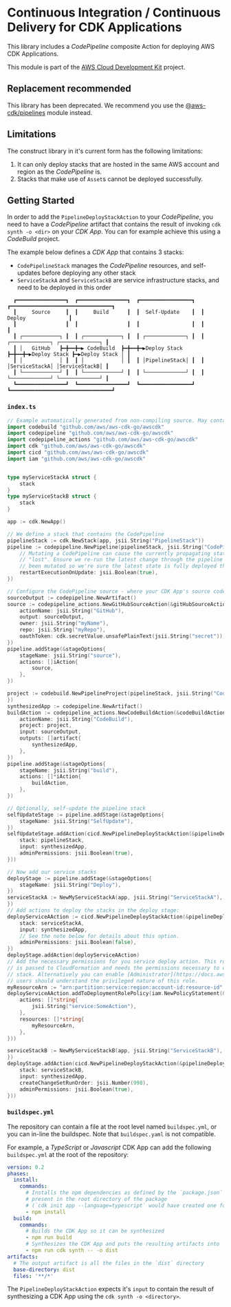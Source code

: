 # Continuous Integration / Continuous Delivery for CDK Applications

This library includes a *CodePipeline* composite Action for deploying AWS CDK Applications.

This module is part of the [AWS Cloud Development Kit](https://github.com/aws/aws-cdk) project.

## Replacement recommended

This library has been deprecated. We recommend you use the
[@aws-cdk/pipelines](https://docs.aws.amazon.com/cdk/api/latest/docs/pipelines-readme.html) module instead.

## Limitations

The construct library in it's current form has the following limitations:

1. It can only deploy stacks that are hosted in the same AWS account and region as the *CodePipeline* is.
2. Stacks that make use of `Asset`s cannot be deployed successfully.

## Getting Started

In order to add the `PipelineDeployStackAction` to your *CodePipeline*, you need to have a *CodePipeline* artifact that
contains the result of invoking `cdk synth -o <dir>` on your *CDK App*. You can for example achieve this using a
*CodeBuild* project.

The example below defines a *CDK App* that contains 3 stacks:

* `CodePipelineStack` manages the *CodePipeline* resources, and self-updates before deploying any other stack
* `ServiceStackA` and `ServiceStackB` are service infrastructure stacks, and need to be deployed in this order

```plaintext
  ┏━━━━━━━━━━━━━━━━┓  ┏━━━━━━━━━━━━━━━━┓  ┏━━━━━━━━━━━━━━━━━┓  ┏━━━━━━━━━━━━━━━━━━━━━━━━━━━━━━━━━┓
  ┃     Source     ┃  ┃     Build      ┃  ┃  Self-Update    ┃  ┃             Deploy              ┃
  ┃                ┃  ┃                ┃  ┃                 ┃  ┃                                 ┃
  ┃ ┌────────────┐ ┃  ┃ ┌────────────┐ ┃  ┃ ┌─────────────┐ ┃  ┃ ┌─────────────┐ ┌─────────────┐ ┃
  ┃ │   GitHub   ┣━╋━━╋━▶ CodeBuild  ┣━╋━━╋━▶Deploy Stack ┣━╋━━╋━▶Deploy Stack ┣━▶Deploy Stack │ ┃
  ┃ │            │ ┃  ┃ │            │ ┃  ┃ │PipelineStack│ ┃  ┃ │ServiceStackA│ │ServiceStackB│ ┃
  ┃ └────────────┘ ┃  ┃ └────────────┘ ┃  ┃ └─────────────┘ ┃  ┃ └─────────────┘ └─────────────┘ ┃
  ┗━━━━━━━━━━━━━━━━┛  ┗━━━━━━━━━━━━━━━━┛  ┗━━━━━━━━━━━━━━━━━┛  ┗━━━━━━━━━━━━━━━━━━━━━━━━━━━━━━━━━┛
```

### `index.ts`

```go
// Example automatically generated from non-compiling source. May contain errors.
import codebuild "github.com/aws/aws-cdk-go/awscdk"
import codepipeline "github.com/aws/aws-cdk-go/awscdk"
import codepipeline_actions "github.com/aws/aws-cdk-go/awscdk"
import cdk "github.com/aws/aws-cdk-go/awscdk"
import cicd "github.com/aws/aws-cdk-go/awscdk"
import iam "github.com/aws/aws-cdk-go/awscdk"


type myServiceStackA struct {
	stack
}
type myServiceStackB struct {
	stack
}

app := cdk.NewApp()

// We define a stack that contains the CodePipeline
pipelineStack := cdk.NewStack(app, jsii.String("PipelineStack"))
pipeline := codepipeline.NewPipeline(pipelineStack, jsii.String("CodePipeline"), &pipelineProps{
	// Mutating a CodePipeline can cause the currently propagating state to be
	// "lost". Ensure we re-run the latest change through the pipeline after it's
	// been mutated so we're sure the latest state is fully deployed through.
	restartExecutionOnUpdate: jsii.Boolean(true),
})

// Configure the CodePipeline source - where your CDK App's source code is hosted
sourceOutput := codepipeline.NewArtifact()
source := codepipeline_actions.NewGitHubSourceAction(&gitHubSourceActionProps{
	actionName: jsii.String("GitHub"),
	output: sourceOutput,
	owner: jsii.String("myName"),
	repo: jsii.String("myRepo"),
	oauthToken: cdk.secretValue.unsafePlainText(jsii.String("secret")),
})
pipeline.addStage(&stageOptions{
	stageName: jsii.String("source"),
	actions: []iAction{
		source,
	},
})

project := codebuild.NewPipelineProject(pipelineStack, jsii.String("CodeBuild"), &pipelineProjectProps{
})
synthesizedApp := codepipeline.NewArtifact()
buildAction := codepipeline_actions.NewCodeBuildAction(&codeBuildActionProps{
	actionName: jsii.String("CodeBuild"),
	project: project,
	input: sourceOutput,
	outputs: []artifact{
		synthesizedApp,
	},
})
pipeline.addStage(&stageOptions{
	stageName: jsii.String("build"),
	actions: []*iAction{
		buildAction,
	},
})

// Optionally, self-update the pipeline stack
selfUpdateStage := pipeline.addStage(&stageOptions{
	stageName: jsii.String("SelfUpdate"),
})
selfUpdateStage.addAction(cicd.NewPipelineDeployStackAction(&pipelineDeployStackActionProps{
	stack: pipelineStack,
	input: synthesizedApp,
	adminPermissions: jsii.Boolean(true),
}))

// Now add our service stacks
deployStage := pipeline.addStage(&stageOptions{
	stageName: jsii.String("Deploy"),
})
serviceStackA := NewMyServiceStackA(app, jsii.String("ServiceStackA"), &stackProps{
})
// Add actions to deploy the stacks in the deploy stage:
deployServiceAAction := cicd.NewPipelineDeployStackAction(&pipelineDeployStackActionProps{
	stack: serviceStackA,
	input: synthesizedApp,
	// See the note below for details about this option.
	adminPermissions: jsii.Boolean(false),
})
deployStage.addAction(deployServiceAAction)
// Add the necessary permissions for you service deploy action. This role is
// is passed to CloudFormation and needs the permissions necessary to deploy
// stack. Alternatively you can enable [Administrator](https://docs.aws.amazon.com/IAM/latest/UserGuide/access_policies_job-functions.html#jf_administrator) permissions above,
// users should understand the privileged nature of this role.
myResourceArn := "arn:partition:service:region:account-id:resource-id"
deployServiceAAction.addToDeploymentRolePolicy(iam.NewPolicyStatement(&policyStatementProps{
	actions: []*string{
		jsii.String("service:SomeAction"),
	},
	resources: []*string{
		myResourceArn,
	},
}))

serviceStackB := NewMyServiceStackB(app, jsii.String("ServiceStackB"), &stackProps{
})
deployStage.addAction(cicd.NewPipelineDeployStackAction(&pipelineDeployStackActionProps{
	stack: serviceStackB,
	input: synthesizedApp,
	createChangeSetRunOrder: jsii.Number(998),
	adminPermissions: jsii.Boolean(true),
}))
```

### `buildspec.yml`

The repository can contain a file at the root level named `buildspec.yml`, or
you can in-line the buildspec. Note that `buildspec.yaml` is not compatible.

For example, a *TypeScript* or *Javascript* CDK App can add the following `buildspec.yml`
at the root of the repository:

```yml
version: 0.2
phases:
  install:
    commands:
      # Installs the npm dependencies as defined by the `package.json` file
      # present in the root directory of the package
      # (`cdk init app --language=typescript` would have created one for you)
      - npm install
  build:
    commands:
      # Builds the CDK App so it can be synthesized
      - npm run build
      # Synthesizes the CDK App and puts the resulting artifacts into `dist`
      - npm run cdk synth -- -o dist
artifacts:
  # The output artifact is all the files in the `dist` directory
  base-directory: dist
  files: '**/*'
```

The `PipelineDeployStackAction` expects it's `input` to contain the result of
synthesizing a CDK App using the `cdk synth -o <directory>`.
